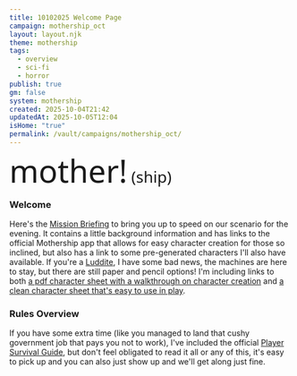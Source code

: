 ```yaml
---
title: 10102025 Welcome Page
campaign: mothership_oct
layout: layout.njk
theme: mothership
tags:
  - overview
  - sci-fi
  - horror
publish: true
gm: false
system: mothership
created: 2025-10-04T21:42
updatedAt: 2025-10-05T12:04
isHome: "true"
permalink: /vault/campaigns/mothership_oct/
---
```

<style>
  /* 1) Register the font (adjust the family name if needed) */
  @font-face {
    font-family: "Caramello Free";
    src: url("/assets/fonts/Caramello%20Free.woff2") format("woff2");
    font-weight: 400;
    font-style: normal;
    font-display: swap;
  }

  /* 2) Use it on your wordmark (with fallbacks) */
  .wordmark {
    font-family: "Caramello Free", system-ui, -apple-system, "Segoe UI", Roboto, Arial, sans-serif;
    line-height: 1;
  }

  .wordmark span { font-size: 4em; }
  .wordmark b { font-size: 50%; font-weight: normal; }
</style>

<p class="wordmark"><span>mother!<b> (ship)</b></span></p>

### Welcome
Here's the [Mission Briefing](/vault/campaigns/mothership_oct/sessions/mission-briefing/)
 to bring you up to speed on our scenario for the evening. It contains a little background information and has links to the official Mothership app that allows for easy character creation for those so inclined, but also has a link to some pre-generated characters I'll also have available. If you're a [Luddite](https://en.wikipedia.org/wiki/Luddite), I have some bad news, the machines are here to stay, but there are still paper and pencil options! I'm including links to both [a pdf character sheet with a walkthrough on character creation](/assets/pdfs/Mothership_Character_Profile_advanced.pdf) and [a clean character sheet that's easy to use in play](/assets/pdfs/Mothership_Character_Profile_basic.pdf).

### Rules Overview
If you have some extra time (like you managed to land that cushy government job that pays you not to work), I've included the official [Player Survival Guide](/assets/pdfs/Player-Survival-Guide-v1.2.pdf), but don't feel obligated to read it all or any of this, it's easy to pick up and you can also just show up and we'll get along just fine.

